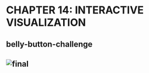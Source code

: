 # CHAPTER 14: INTERACTIVE VISUALIZATION
## belly-button-challenge
## ![final](https://github.com/kcjoel/belly-button-challenge/assets/72319764/ca3146ea-2277-4ce4-9af3-41ec07eae650)
